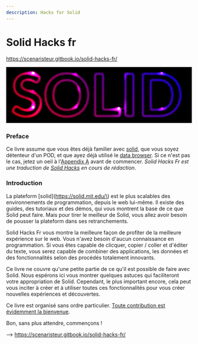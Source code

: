 ```yaml
---
description: Hacks for Solid
---
```


# Solid Hacks fr

https://scenaristeur.gitbook.io/solid-hacks-fr/

![](.gitbook/assets/solid-neon%20%281%29.png)

### Preface

Ce livre assume que vous êtes déjà familier avec [solid](https://solid.mit.edu/), que vous soyez détenteur d'un POD, et que ayez déjà utilisé le [data browser](https://github.com/solid/userguide).
Si ce n'est pas le cas, jetez un oeil à l'[Appendix A](https://solid.gitbook.io/solid-hacks/appendices/appendix-a-solid-resources) avant de commencer. _Solid Hacks Fr est une traduction de [Solid Hacks](https://solid.gitbook.io/solid-hacks/) en cours de rédaction_.


### Introduction

La plateform [solid](https://solid.mit.edu/\) est le plus scalables des environnements de programmation, depuis le web lui-même. Il existe des guides, des tutoriaux et des démos, qui vous montrent la base de ce que Solid peut faire. Mais pour tirer le meilleur de Solid, vous allez avoir besoin de pousser la plateform dans ses retranchements.



Solid Hacks Fr vous montre la meilleure façon de profiter de la meilleure expérience sur le web. Vous n'avez besoin d'aucun connaissance en programmation. Si vous êtes capable de clicquer, copier / coller
et d'éditer du texte, vous serez capable de combiner des applications, les données et des fonctionnalités selon des procédés totalement innovants.

Ce livre ne couvre qu'une petite partie de ce qu'il est possible de faire avec Solid. Nous espérons ici vous montrer quelques astuces qui faciliteront votre appropriation de Solid.
Cependant, le plus important encore, cela peut vous inciter à créer et à utiliser toutes ces fonctionnalités pour vous créer nouvelles expériences et découvertes.

Ce livre est organisé sans ordre particulier. [Toute contribution est évidemment la bienvenue](https://github.com/scenaristeur/solid-hacks-fr/pulls).

Bon, sans plus attendre, commençons !

--> https://scenaristeur.gitbook.io/solid-hacks-fr/
